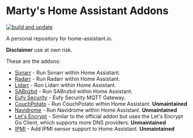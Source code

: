 # Marty's Home Assistant Addons

[![build and update](https://github.com/evilmarty/hassio-addons/actions/workflows/build-update.yml/badge.svg)](https://github.com/evilmarty/hassio-addons/actions/workflows/build-update.yml)

A personal repository for home-assistant.io.

**Disclaimer** use at own risk.

These are the addons:


* [Sonarr](sonarr/README.md) - Run Sonarr within Home Assistant.
* [Radarr](radarr/README.md) - Run Radarr within Home Assistant.
* [Lidarr](lidarr/README.md) - Run Lidarr within Home Assistant.
* [SABnzbd](sabnzbd/README.md) - Run SABnzbd within Home Assistant.
* [Eufy Security](eufy-security/README.md) - Eufy Security MQTT Gateway.
* [CouchPotato](couchpotato/README.md) - Run CouchPotato within Home Assistant. **Unmaintained**
* [Navidrome](navidrome/README.md) - Run Navidrome within Home Assistant. **Unmaintained**
* [Let's Encrypt](letsencrypt/README.md) - Similar to the official addon but uses the Let's Encrypt Go Client, which supports more DNS providers. **Unmaintained**
* [IPMI](ipmi/README.md) - Add IPMI sensor support to Home Assistant. **Unmaintained**
